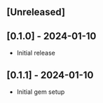 ## [Unreleased]

## [0.1.0] - 2024-01-10

- Initial release

## [0.1.1] - 2024-01-10

- Initial gem setup